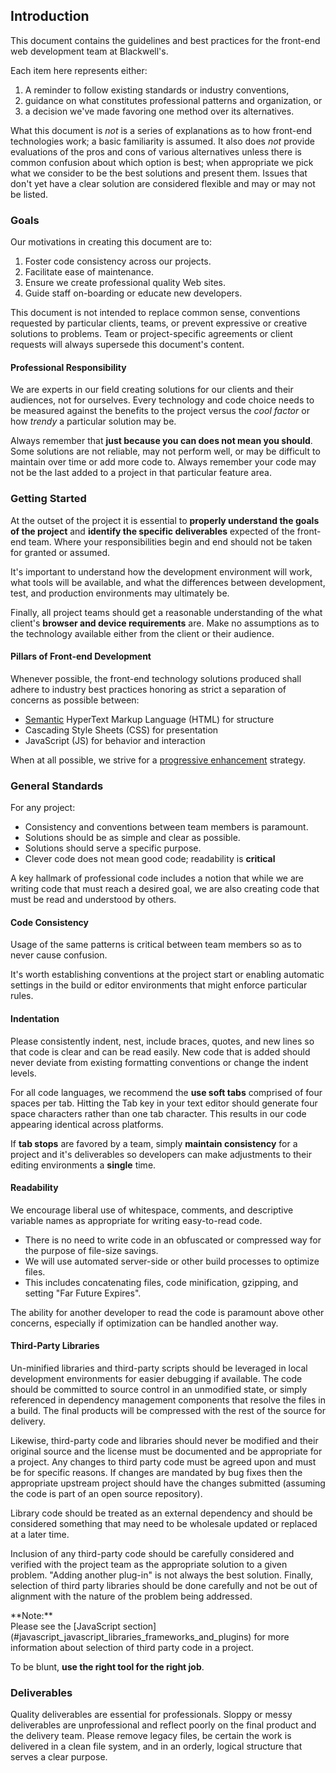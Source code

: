 ## Introduction

This document contains the guidelines and best practices for the front-end web development team at Blackwell's.

Each item here represents either:

1. A reminder to follow existing standards or industry conventions,
1. guidance on what constitutes professional patterns and organization, or
1. a decision we've made favoring one method over its alternatives.

What this document is _not_ is a series of explanations as to how front-end technologies work; a basic familiarity is assumed. It also does _not_ provide evaluations of the pros and cons of various alternatives unless there is common confusion about which option is best; when appropriate we pick what we consider to be the best solutions and present them. Issues that don't yet have a clear solution are considered flexible and may or may not be listed.

### Goals

Our motivations in creating this document are to:

 1. Foster code consistency across our projects.
 1. Facilitate ease of maintenance.
 1. Ensure we create professional quality Web sites.
 1. Guide staff on-boarding or educate new developers.

This document is not intended to replace common sense, conventions requested by particular clients, teams, or prevent expressive or creative solutions to problems. Team or project-specific agreements or client requests will always supersede this document's content.

#### Professional Responsibility

We are experts in our field creating solutions for our clients and their audiences, not for ourselves. Every technology and code choice needs to be measured against the benefits to the project versus the _cool factor_ or how _trendy_ a particular solution may be.

Always remember that **just because you can does not mean you should**. Some solutions are not reliable, may not perform well, or may be difficult to maintain over time or add more code to. Always remember your code may not be the last added to a project in that particular feature area.

### Getting Started

At the outset of the project it is essential to **properly understand the goals of the project** and **identify the specific deliverables** expected of the front-end team. Where your responsibilities begin and end should not be taken for granted or assumed.

It's important to understand how the development environment will work, what tools will be available, and what the differences between development, test, and production environments may ultimately be.

Finally, all project teams should get a reasonable understanding of the what client's **browser and device requirements** are. Make no assumptions as to the technology available either from the client or their audience.

#### Pillars of Front-end Development

Whenever possible, the front-end technology solutions produced shall adhere to industry best practices honoring as strict a separation of concerns as possible between:

 - [Semantic][link-semantic] HyperText Markup Language (HTML) for structure
 - Cascading Style Sheets (CSS) for presentation
 - JavaScript (JS) for behavior and interaction

When at all possible, we strive for a [progressive enhancement][link-progressive] strategy.

### General Standards

For any project:

 - Consistency and conventions between team members is paramount.
 - Solutions should be as simple and clear as possible.
 - Solutions should serve a specific purpose.
 - Clever code does not mean good code; readability is **critical**

A key hallmark of professional code includes a notion that while we are writing code that must reach a desired goal, we are also creating code that must be read and understood by others.

#### Code Consistency

Usage of the same patterns is critical between team members so as to never cause confusion.

It's worth establishing conventions at the project start or enabling automatic settings in the build or editor environments that might enforce particular rules.

#### Indentation

Please consistently indent, nest, include braces, quotes, and new lines so that code is clear and can be read easily. New code that is added should never deviate from existing formatting conventions or change the indent levels.

For all code languages, we recommend the **use soft tabs** comprised of four spaces per tab. Hitting the Tab key in your text editor should generate four space characters rather than one tab character. This results in our code appearing identical across platforms.

If **tab stops** are favored by a team, simply **maintain consistency** for a project and it's deliverables so developers can make adjustments to their editing environments a **single** time.

#### Readability

We encourage liberal use of whitespace, comments, and descriptive variable names as appropriate for writing easy-to-read code.

 - There is no need to write code in an obfuscated or compressed way for the purpose of file-size savings.
 - We will use automated server-side or other build processes to optimize files.
 - This includes concatenating files, code minification, gzipping, and setting "Far Future Expires".

The ability for another developer to read the code is paramount above other concerns, especially if optimization can be handled another way.

#### Third-Party Libraries

Un-minified libraries and third-party scripts should be leveraged in local development environments for easier debugging if available. The code should be committed to source control in an unmodified state, or simply referenced in dependency management components that resolve the files in a build. The final products will be compressed with the rest of the source for delivery.

Likewise, third-party code and libraries should never be modified and their original source and the license must be documented and be appropriate for a project. Any changes to third party code must be agreed upon and must be for specific reasons. If changes are mandated by bug fixes then the appropriate upstream project should have the changes submitted (assuming the code is part of an open source repository).

Library code should be treated as an external dependency and should be considered something that may need to be wholesale updated or replaced at a later time.

Inclusion of any third-party code should be carefully considered and verified with the project team as the appropriate solution to a given problem. "Adding another plug-in" is not always the best solution. Finally, selection of third party libraries should be done carefully and not be out of alignment with the nature of the problem being addressed.

<aside class="box">
    <p>**Note:**<br>
    Please see the [JavaScript section](#javascript_javascript_libraries_frameworks_and_plugins) for more information about selection of third party code in a project.</p>
</aside>

To be blunt, **use the right tool for the right job**.

### Deliverables

Quality deliverables are essential for professionals. Sloppy or messy deliverables are unprofessional and reflect poorly on the final product and the delivery team. Please remove legacy files, be certain the work is delivered in a clean file system, and in an orderly, logical structure that serves a clear purpose.


[link-semantic]: http://www.bbc.co.uk/guidelines/futuremedia/technical/semantic_markup.shtml
[link-progressive]: https://en.wikipedia.org/wiki/Progressive_enhancement


